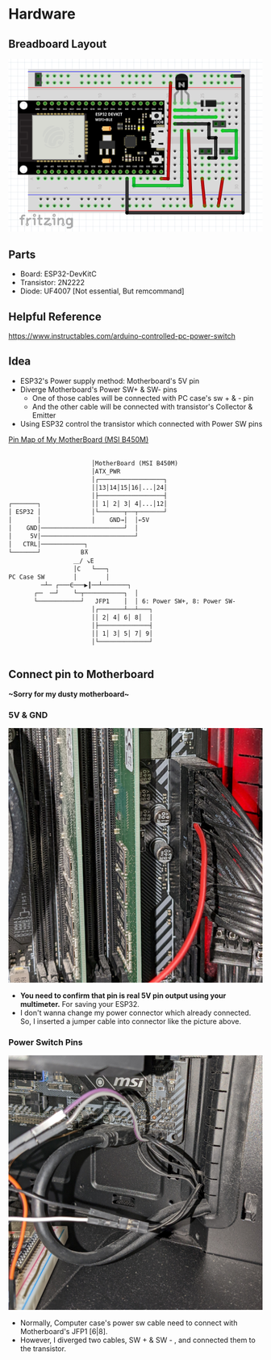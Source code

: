 # Hardware

## Breadboard Layout
![](https://github.com/epic-tetus/Remote_PC_Switcher/blob/main/harware/Breadboard_View.PNG)

## Parts
* Board: ESP32-DevKitC
* Transistor: 2N2222
* Diode: UF4007 [Not essential, But remcommand]

## Helpful Reference
https://www.instructables.com/arduino-controlled-pc-power-switch

## Idea

* ESP32's Power supply method: Motherboard's 5V pin
* Diverge Motherboard's Power SW+ & SW- pins
  - One of those cables will be connected with PC case's sw + & - pin
  - And the other cable will be connected with transistor's Collector & Emitter
* Using ESP32 control the transistor which connected with Power SW pins

[Pin Map of My MotherBoard (MSI B450M)](https://github.com/epic-tetus/Remote_PC_Switcher/blob/main/harware/M7B89v1.3-ASIA.pdf)


```

                       │MotherBoard (MSI B450M)
                       │ATX_PWR
                       │┌──────────────────┐
                       ││13│14│15│16│...│24│
                       │├──────────────────┤      
┌───────┐              ││ 1│ 2│ 3│ 4│...│12│      
│ ESP32 │              │└───────┬──┬───────┘
│       │              │    GND→│  │←5V
│    GND│───────────────────────┘  │ 
│     5V│──────────────────────────┘
│   CTRL│────────────┐                  
└───────┘           B⊼  
                  ＿/ ↘E
                  │C   └───┐
PC Case SW        │        │
         ─┴─ ┌───∈───▶┃──┴───────┐
       ┌─╴ ╶─┘    └─┬───────────┐  │
       └────────────┘   JFP1    │  │ 6: Power SW+, 8: Power SW-
                       │┌───────┴──┴───┐
                       ││ 2│ 4│ 6│ 8│  │
                       │├──────────────┤
                       ││ 1│ 3│ 5│ 7│ 9│
                       │└──────────────┘ 


```

## Connect pin to Motherboard
__~Sorry for my dusty motherboard~__

### 5V & GND
![Connection of ATX_PWR 5V Pin](https://github.com/epic-tetus/Remote_PC_Switcher/blob/main/harware/ATX_PWR_PIN.jpg)

* __You need to confirm that pin is real 5V pin output using your multimeter.__ For saving your ESP32.
* I don't wanna change my power connector which already connected. So, I inserted a jumper cable into connector like the picture above.

### Power Switch Pins
![Branching Method of Power SW Pins](https://github.com/epic-tetus/Remote_PC_Switcher/blob/main/harware/JFP1_PIN.jpg)

* Normally, Computer case's power sw cable need to connect with Motherboard's JFP1 [6|8].
* However, I diverged two cables, SW + & SW - , and connected them to the transistor.
